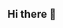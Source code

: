 ## Hi there 👋

<!--
**Mounika9929/Mounika9929** is a ✨ _special_ ✨ repository because its `README.md` (this file) appears on your GitHub profile.

Here are some ideas to get you started:
<img src="https://tse2.mm.bing.net/th?id=OIP.3gP_ITIqz8lswGgIeCxmVQHaHa&pid=Api&P=0&h=180"/>
- 🔭 I’m currently working on ...
- 🌱 I’m currently learning ...
- 👯 I’m looking to collaborate on ...
- 🤔 I’m looking for help with ...
- 💬 Ask me about ...
- 📫 How to reach me: ...
- 😄 Pronouns: ...
- ⚡ Fun fact: ...
-->
